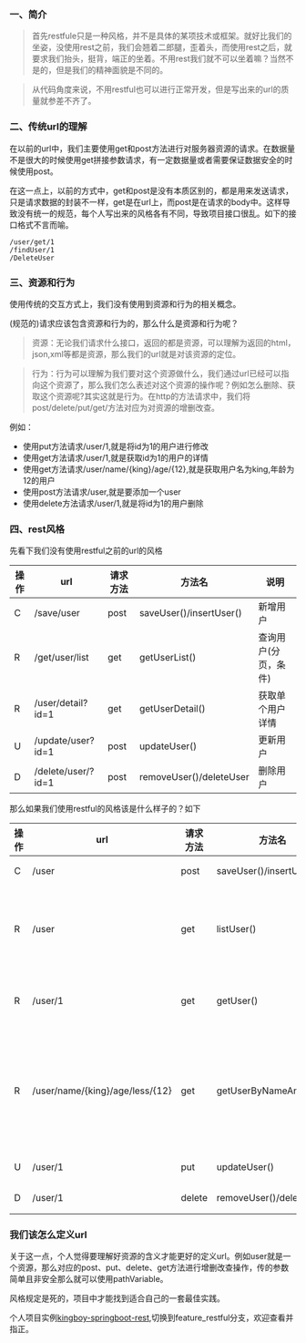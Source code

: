 ### 一、简介

> 首先restfule只是一种风格，并不是具体的某项技术或框架。就好比我们的坐姿，没使用rest之前，我们会翘着二郎腿，歪着头，而使用rest之后，就要求我们抬头，挺背，端正的坐着。不用rest我们就不可以坐着嘛？当然不是的，但是我们的精神面貌是不同的。

> 从代码角度来说，不用restful也可以进行正常开发，但是写出来的url的质量就参差不齐了。

### 二、传统url的理解

在以前的url中，我们主要使用get和post方法进行对服务器资源的请求。在数据量不是很大的时候使用get拼接参数请求，有一定数据量或者需要保证数据安全的时候使用post。

在这一点上，以前的方式中，get和post是没有本质区别的，都是用来发送请求，只是请求数据的封装不一样，get是在url上，而post是在请求的body中。这样导致没有统一的规范，每个人写出来的风格各有不同，导致项目接口很乱。如下的接口格式不言而喻。

```
/user/get/1
/findUser/1
/DeleteUser
```

### 三、资源和行为
使用传统的交互方式上，我们没有使用到资源和行为的相关概念。

(规范的)请求应该包含资源和行为的，那么什么是资源和行为呢？

> 资源：无论我们请求什么接口，返回的都是资源，可以理解为返回的html，json,xml等都是资源，那么我们的url就是对该资源的定位。

> 行为：行为可以理解为我们要对这个资源做什么，我们通过url已经可以指向这个资源了，那么我们怎么表述对这个资源的操作呢？例如怎么删除、获取这个资源呢?其实这就是行为。在http的方法请求中，我们将post/delete/put/get/方法对应为对资源的增删改查。

例如：

- 使用put方法请求/user/1,就是将id为1的用户进行修改
- 使用get方法请求/user/1,就是获取id为1的用户的详情
- 使用get方法请求/user/name/{king}/age/{12},就是获取用户名为king,年龄为12的用户
- 使用post方法请求/user,就是要添加一个user
- 使用delete方法请求/user/1,就是将id为1的用户删除


### 四、rest风格

先看下我们没有使用restful之前的url的风格

|操作|url|请求方法|方法名|说明|
|--|--|--|--|--|
|C| /save/user   |post   | saveUser()/insertUser()|新增用户|
|R| /get/user/list  |get    | getUserList()    | 查询用户(分页，条件) |
|R| /user/detail?id=1 |get    | getUserDetail()|  获取单个用户详情|
|U| /update/user?id=1 |post    | updateUser()| 更新用户 |
|D| /delete/user/?id=1 |post | removeUser()/deleteUser| 删除用户 |

那么如果我们使用restful的风格该是什么样子的？如下

|操作|url|请求方法|方法名|说明|
|--|--|--|--|--|
|C| /user   |post   | saveUser()/insertUser()|新增用户|
|R| /user   |get    | listUser()    | 查询用户(分页，条件) |
|R| /user/1 |get    | getUser()|  获取单个用户详情|
|R| /user/name/{king}/age/less/{12} |get    | getUserByNameAndAge()|  获取用户名为king年龄为12的用户|
|U| /user/1 |put    | updateUser()| 更新用户 |
|D| /user/1 |delete | removeUser()/deleteUser| 删除用户 |

### 我们该怎么定义url

关于这一点，个人觉得要理解好资源的含义才能更好的定义url。例如user就是一个资源，那么对应的post、put、delete、get方法进行增删改查操作，传的参数简单且非安全那么就可以使用pathVariable。

风格规定是死的，项目中才能找到适合自己的一套最佳实践。


个人项目实例[kingboy-springboot-rest](https://github.com/KingBoyWorld/kingboy-springboot-web.git),切换到feature_restful分支，欢迎查看并指正。